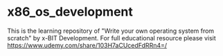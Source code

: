 # x86_os_development

This is the learning repository of "Write your own operating system from scratch" by x-BIT Development.
For full educational resource please visit https://www.udemy.com/share/103H7aCUcedFdRRn4=/
